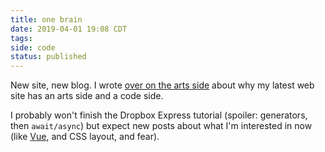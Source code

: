 ```yaml
---
title: one brain
date: 2019-04-01 19:08 CDT
tags: 
side: code
status: published
---
```

New site, new blog. I wrote [over on the arts side][arts-brain] about
why my latest web site has an arts side and a code side.

I probably won't
finish the Dropbox Express tutorial (spoiler: generators, then
`await/async`) but expect new posts about what I'm interested in now
(like [Vue][vue], and CSS layout, and fear).

[arts-brain]: /arts/blog/one-brain
[vue]: https://vuejs.org
